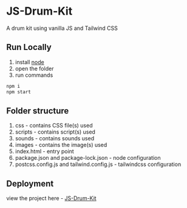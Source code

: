 # JS-Drum-Kit

A drum kit using vanilla JS and Tailwind CSS

## Run Locally

1) install [node](https://nodejs.org/en/) 
2) open the folder
3) run commands

```bash
npm i
npm start
```

## Folder structure
1) css - contains CSS file(s) used
2) scripts - contains script(s) used
3) sounds - contains sounds used
4) images - contains the image(s) used
5) index.html - entry point
6) package.json and package-lock.json - node configuration
7) postcss.config.js and tailwind.config.js - tailwindcss configuration

## Deployment
view the project here - [JS-Drum-Kit](https://akkshaytandon-js-drum-kit.netlify.app/)

